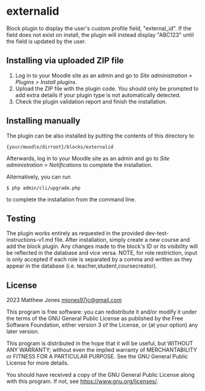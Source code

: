# externalid

Block plugin to display the user's custom profile field, "external_id". If the field does not exist on install, the plugin will instead display "ABC123" until the field is updated by the user.

## Installing via uploaded ZIP file

1. Log in to your Moodle site as an admin and go to _Site administration >
   Plugins > Install plugins_.
2. Upload the ZIP file with the plugin code. You should only be prompted to add
   extra details if your plugin type is not automatically detected.
3. Check the plugin validation report and finish the installation.

## Installing manually

The plugin can be also installed by putting the contents of this directory to

    {your/moodle/dirroot}/blocks/externalid

Afterwards, log in to your Moodle site as an admin and go to _Site administration >
Notifications_ to complete the installation.

Alternatively, you can run

    $ php admin/cli/upgrade.php

to complete the installation from the command line.

## Testing

The plugin works entirely as requested in the provided dev-test-instructions-v1.md file. After installation, simply create a new course and add the block plugin. Any changes made to the block's ID or its visibility will be reflected in the database and vice versa. NOTE, for role restriction, input is only accepted if each role is separated by a comma and written as they appear in the database (i.e. teacher,student,coursecreator).

## License

2023 Matthew Jones <mjones97jc@gmail.com>

This program is free software: you can redistribute it and/or modify it under
the terms of the GNU General Public License as published by the Free Software
Foundation, either version 3 of the License, or (at your option) any later
version.

This program is distributed in the hope that it will be useful, but WITHOUT ANY
WARRANTY; without even the implied warranty of MERCHANTABILITY or FITNESS FOR A
PARTICULAR PURPOSE. See the GNU General Public License for more details.

You should have received a copy of the GNU General Public License along with
this program. If not, see <https://www.gnu.org/licenses/>.
